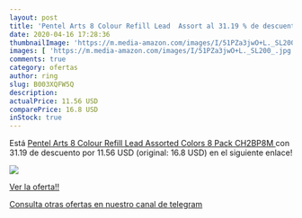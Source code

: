 ```yaml
---
layout: post
title: 'Pentel Arts 8 Colour Refill Lead  Assort al 31.19 % de descuento'
date: 2020-04-16 17:28:36
thumbnailImage: 'https://m.media-amazon.com/images/I/51PZa3jwO+L._SL200_.jpg'
images: [ 'https://m.media-amazon.com/images/I/51PZa3jwO+L._SL200_.jpg' ]
comments: true
category: ofertas
author: ring
slug: B003XQFW5Q
description:
actualPrice: 11.56 USD
comparePrice: 16.8 USD
inStock: true
---
```


Está [Pentel Arts 8 Colour Refill Lead  Assorted Colors  8 Pack  CH2BP8M ](https://www.amazon.com/dp/B003XQFW5Q/?tag=redken08-20) con 31.19 de descuento por 11.56 USD (original: 16.8 USD) en el siguiente enlace!

[![](https://m.media-amazon.com/images/I/51PZa3jwO+L._SL200_.jpg)](https://www.amazon.com/dp/B003XQFW5Q/?tag=redken08-20)

[Ver la oferta!!](https://www.amazon.com/dp/B003XQFW5Q/?tag=redken08-20)

[Consulta otras ofertas en nuestro canal de telegram](https://t.me/s/ofertas25)
